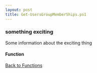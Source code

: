 ```yaml
---
layout: post
title: Get-UsersGroupMemberShips.ps1
---
```


### something exciting

Some information about the exciting thing

#### Function

<script async src="https://gist-it.appspot.com/github.com/BanterBoy/scripts-blog/blob/master/PowerShell/functions/activeDirectory/Get-UsersGroupMemberShips.ps1" crossorigin="anonymous"></script>

<a href="/menu/_pages/functions.html">Back to Functions</a>
